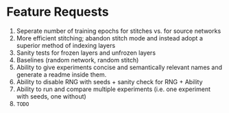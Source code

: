 # Feature Requests
1. Seperate number of training epochs for stitches vs. for source networks
2. More efficient stitching; abandon stitch mode and instead adopt a superior method of indexing layers
3. Sanity tests for frozen layers and unfrozen layers
4. Baselines (random network, random stitch)
5. Ability to give experiments concise and semantically relevant names and generate a readme inside them.
6. Ability to disable RNG with seeds + sanity check for RNG + Ability
7. Ability to run and compare multiple experiments (i.e. one experiment with seeds, one without)
8. `TODO`
